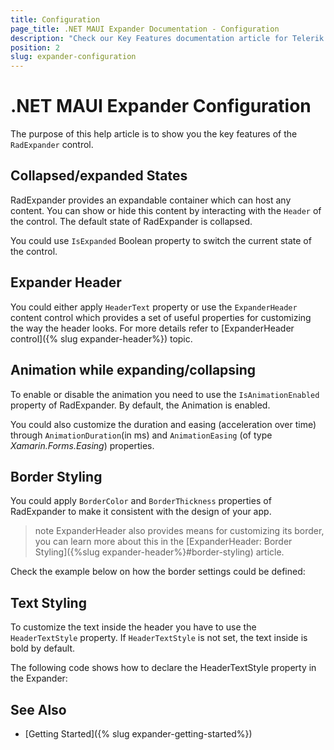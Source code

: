 ```yaml
---
title: Configuration
page_title: .NET MAUI Expander Documentation - Configuration
description: "Check our Key Features documentation article for Telerik Expander for .NET MAUI control."
position: 2
slug: expander-configuration
---
```


# .NET MAUI Expander Configuration

The purpose of this help article is to show you the key features of the `RadExpander` control. 

## Collapsed/expanded States

RadExpander provides an expandable container which can host any content. You can show or hide this content by interacting with the `Header` of the control. The default state of RadExpander is collapsed.

You could use `IsExpanded` Boolean property to switch the current state of the control.

## Expander Header

You could either apply `HeaderText` property or use the `ExpanderHeader` content control which provides a set of useful properties for customizing the way the header looks. For more details refer to [ExpanderHeader control]({% slug expander-header%}) topic.

<snippet id='expander-features-headerlocation'/>

## Animation while expanding/collapsing

To enable or disable the animation you need to use the `IsAnimationEnabled` property of RadExpander. By default, the Animation is enabled.

You could also customize the duration and easing (acceleration over time) through `AnimationDuration`(in ms) and `AnimationEasing` (of type *Xamarin.Forms.Easing*) properties.

## Border Styling

You could apply `BorderColor` and `BorderThickness` properties of RadExpander to make it consistent with the design of your app.

>note ExpanderHeader also provides means for customizing its border, you can learn more about this in the [ExpanderHeader: Border Styling]({%slug expander-header%}#border-styling) article.

Check the example below on how the border settings could be defined:

<snippet id='expander-features-borderstyling'/>

## Text Styling

To customize the text inside the header you have to use the `HeaderTextStyle` property. If `HeaderTextStyle` is not set, the text inside is bold by default.

The following code shows how to declare the HeaderTextStyle property in the Expander:

<snippet id='expander-features-headertext-styling'/>

## See Also

- [Getting Started]({% slug expander-getting-started%})
